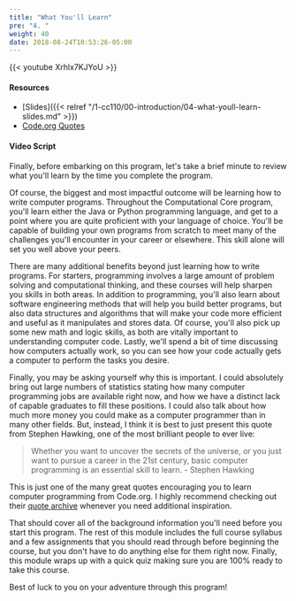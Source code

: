 ```yaml
---
title: "What You'll Learn"
pre: "4. "
weight: 40
date: 2018-08-24T10:53:26-05:00
---
```


{{< youtube Xrhlx7KJYoU >}}

#### Resources

* [Slides]({{< relref "/1-cc110/00-introduction/04-what-youll-learn-slides.md" >}})
* [Code.org Quotes](https://code.org/quotes)

#### Video Script

Finally, before embarking on this program, let's take a brief minute to review what you'll learn by the time you complete the program.

Of course, the biggest and most impactful outcome will be learning how to write computer programs. Throughout the Computational Core program, you'll learn either the Java or Python programming language, and get to a point where you are quite proficient with your language of choice. You'll be capable of building your own programs from scratch to meet many of the challenges you'll encounter in your career or elsewhere. This skill alone will set you well above your peers.

There are many additional benefits beyond just learning how to write programs. For starters, programming involves a large amount of problem solving and computational thinking, and these courses will help sharpen you skills in both areas. In addition to programming, you'll also learn about software engineering methods that will help you build better programs, but also data structures and algorithms that will make your code more efficient and useful as it manipulates and stores data. Of course, you'll also pick up some new math and logic skills, as both are vitally important to understanding computer code. Lastly, we'll spend a bit of time discussing how computers actually work, so you can see how your code actually gets a computer to perform the tasks you desire.

Finally, you may be asking yourself why this is important. I could absolutely bring out large numbers of statistics stating how many computer programming jobs are available right now, and how we have a distinct lack of capable graduates to fill these positions. I could also talk about how much more money you could make as a computer programmer than in many other fields. But, instead, I think it is best to just present this quote from Stephen Hawking, one of the most brilliant people to ever live:

>  Whether you want to uncover the secrets of the universe, or you just want to pursue a career in the 21st century, basic computer programming is an essential skill to learn. - Stephen Hawking

This is just one of the many great quotes encouraging you to learn computer programming from Code.org. I highly recommend checking out their [quote archive](https://code.org/quotes) whenever you need additional inspiration.

That should cover all of the background information you'll need before you start this program. The rest of this module includes the full course syllabus and a few assignments that you should read through before beginning the course, but you don't have to do anything else for them right now. Finally, this module wraps up with a quick quiz making sure you are 100% ready to take this course.

Best of luck to you on your adventure through this program!
